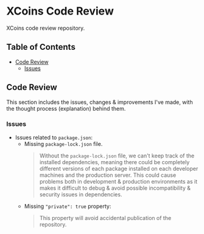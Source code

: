 # XCoins Code Review

XCoins code review repository.

## Table of Contents

- [Code Review](#code-review)
  - [Issues](#issues)

## Code Review

This section includes the issues, changes & improvements I've made, with the thought process (explanation) behind them.

### Issues

- Issues related to `package.json`:
  - Missing `package-lock.json` file.
    > Without the `package-lock.json` file, we can't keep track of the installed dependencies,
    > meaning there could be completely different versions of each package installed on each developer machines and the production server.
    > This could cause problems both in development & production environments
    > as it makes it difficult to debug & avoid possible incompatibility & security issues in dependencies.
  - Missing `"private": true` property:
    > This property will avoid accidental publication of the repository.
